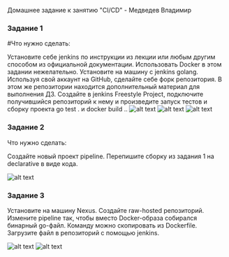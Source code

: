  Домашнее задание к занятию "CI/CD" - Медведев Владимир


### Задание 1

#Что нужно сделать:

Установите себе jenkins по инструкции из лекции или любым другим способом из официальной документации. Использовать Docker в этом задании нежелательно.
Установите на машину с jenkins golang.
Используя свой аккаунт на GitHub, сделайте себе форк репозитория. В этом же репозитории находится дополнительный материал для выполнения ДЗ.
Создайте в jenkins Freestyle Project, подключите получившийся репозиторий к нему и произведите запуск тестов и сборку проекта go test . и docker build ..
![alt text](https://github.com/vladimir-medvedev/dz_CI-CD/blob/main/1.png)
![alt text](https://github.com/vladimir-medvedev/dz_CI-CD/blob/main/2.png)
![alt text](https://github.com/vladimir-medvedev/dz_CI-CD/blob/main/3.png)

### Задание 2

Что нужно сделать:

Создайте новый проект pipeline.
Перепишите сборку из задания 1 на declarative в виде кода.

![alt text](https://github.com/vladimir-medvedev/dz_CI-CD/blob/main/dz_2.png)

### Задание 3


Установите на машину Nexus.
Создайте raw-hosted репозиторий.
Измените pipeline так, чтобы вместо Docker-образа собирался бинарный go-файл. Команду можно скопировать из Dockerfile.
Загрузите файл в репозиторий с помощью jenkins.

![alt text](https://github.com/vladimir-medvedev/dz_CI-CD/blob/main/dz_3_1.png)
![alt text](https://github.com/vladimir-medvedev/dz_CI-CD/blob/main/dz_3_2.png)

